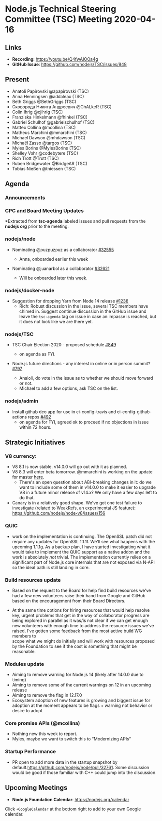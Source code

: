﻿# Node.js Technical Steering Committee (TSC) Meeting 2020-04-16

## Links

* **Recording**:  https://youtu.be/Q4fwAlOOa4g
* **GitHub Issue**: https://github.com/nodejs/TSC/issues/848

## Present

* Anatoli Papirovski @apapirovski (TSC)
* Anna Henningsen @addaleax (TSC)
* Beth Griggs @BethGriggs (TSC)
* Сковорода Никита Андреевич @ChALkeR (TSC)
* Colin Ihrig @cjihrig (TSC)
* Franziska Hinkelmann @fhinkel (TSC)
* Gabriel Schulhof @gabrielschulhof (TSC)
* Matteo Collina @mcollina (TSC)
* Matheus Marchini @mmarchini (TSC)
* Michael Dawson @mhdawson (TSC)
* Michaël Zasso @targos (TSC)
* Myles Borins @MylesBorins (TSC)
* Shelley Vohr @codebytere (TSC)
* Rich Trott @Trott (TSC)
* Ruben Bridgewater @BridgeAR (TSC)
* Tobias Nießen @tniessen (TSC)

## Agenda

### Announcements

### CPC and Board Meeting Updates
 
*Extracted from **tsc-agenda** labeled issues and pull requests from the **nodejs org** prior to the meeting.


### nodejs/node


* Nominating @puzpuzpuz as a collaborator [#32555](https://github.com/nodejs/node/issues/32555)
  * Anna, onboarded earlier this week

* Nominating @juanarbol as a collaborator
[#32621](https://github.com/nodejs/node/issues/32621)  
  * Will be onboarded later this week.

### nodejs/docker-node

* Suggestion for dropping Yarn from Node 14 release [#1238](https://github.com/nodejs/docker-node/issues/1238)
  * Rich: Robust discussion in the issue, several TSC members have chimed in.
    Suggest continue discussion in the GitHub issue and leave the `tsc-agenda` tag on
    issue in case an impasse is reached, but it does not look like we are there yet.

### nodejs/TSC

* TSC Chair Election 2020 - proposed schedule [#849](https://github.com/nodejs/TSC/issues/849)
  * on agenda as  FYI.

* Node.js future directions - any interest in online or in person summit? [#797](https://github.com/nodejs/TSC/issues/797)
  * Analoli, do vote in the issue as to whether we should move forward or not.
  * Michael to add a few options, ask TSC on the list.

### nodejs/admin

* Install github dco app for use in ci-config-travis and ci-config-github-actions repos [#492](https://github.com/nodejs/admin/issues/492)
  * on agenda for FYI, agreed ok to proceed if no objections in issue within 72 hours.

## Strategic Initiatives

### V8 currency:

- V8 8.1 is now stable. v14.0.0 will go out with it as planned.
- V8 8.3 will enter beta tomorrow. @mmarchini is working on the update for master [here](https://github.com/nodejs/node/pull/32831).
  - There's an open question about ABI-breaking changes in it: do we want to include some of them in v14.0.0 to make it easier to upgrade V8 in a future minor release of v14.x? We only have a few days left to do that.
- Canary is in a relatively good shape. We've got one test failure to investigate (related to WeakRefs, an experimental JS feature): https://github.com/nodejs/node-v8/issues/156

### QUIC

*  work on the implementation is continuing. The OpenSSL patch did not require any updates for
   OpenSSL 1.1.1f. We'll see what happens with the upcoming 1.1.1g. As a backup plan, I have 
   started investigating what it would take to implement the QUIC support as a native addon and
   the work is absolutely *not* trivial. The implementation currently relies on a significant part of 
   Node.js core internals that are not exposed via N-API so the ideal path is still landing in core.

### Build resources update

* Based on the request to the Board for help find build resources we've had a few new
  volunteers raise their hand from Google and GitHub based on the encouragement from their
  Board Directors.

* At the same time options for hiring resources that would help resolve key, urgent problems that 
  get in the way of collaborator progress are being explored in parallel as it was/is not clear if we
  can get enough new volunteers with enough time to address the resource
  issues we've raised.  I've  gotten some feedback from the most active build WG members to  
  scope what we might do initially and will work with resources proposed by the Foundation
  to see if the cost is something that might be reasonable.

### Modules update

* Aiming to remove warning for Node.js 14 (likely after 14.0.0 due to timing)
* Aiming to remove some of the current warnings on 12 in an upcoming release
* Aiming to remove the flag in 12.17.0
* Ecosystem adoption of new features is growing and biggest issue for adoption
  at the moment appears to be flags + warning not behavior or desire to adopt

### Core promise APIs (@mcollina)

* Nothing new this week to report.
* Myles, maybe we want to switch this to “Modernizing APIs”

### Startup Performance
* PR open to add more data in the startup snapshot by 
  default.https://github.com/nodejs/node/pull/32761. Some discussion would be good if those 
  familiar with C++ could jump into the discussion.

## Upcoming Meetings

* **Node.js Foundation Calendar**: https://nodejs.org/calendar

Click `+GoogleCalendar` at the bottom right to add to your own Google calendar.
